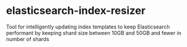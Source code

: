 # elasticsearch-index-resizer

Tool for intelligently updating index templates to keep Elasticsearch performant by keeping shard size between 10GB and 50GB and fewer in number of shards
